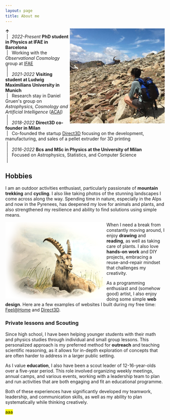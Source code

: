 ```yaml
---
layout: page
title: About me
---
```


<img class="post-img" width=300 align="right" src="/assets/img/stambecchi.jpg"/>

<!---* I am originally from Milan, a city in northern Italy. I lived there throughout my education and completed both my Bachelor's and my Master's degrees in Physics at the University of Milan. During the last year of my Master's I moved to Munich to join [Daniel Gruen](https://www.physik.lmu.de/en/about-us/people/gruen-2.html)'s group on *Astrophysics Cosmology and Artificial Intelligence* at the Ludwig Maximilians University for a year long research stay funded by my university. I am now a PhD student in the *Observational Cosmology* group at [IFAE](https://www.ifae.es/) in Barcelona.  *--->

**&uarr;** &nbsp; 
<br> &nbsp;| &nbsp; *2022-Present* **PhD student in Physics at IFAE in Barcelona**
<br> &nbsp;| &nbsp; Working with the *Observational Cosmology* group at [IFAE](https://www.ifae.es/groups/cosmology)
<br> &nbsp;| &nbsp; 
<br> &nbsp;| &nbsp; *2021-2022* **Visiting student at Ludwig Maximilians University in Munich**
<br> &nbsp;| &nbsp; Research stay in Daniel Gruen's group on *Astrophysics, Cosmology and Artificial Intelligence* ([ACAI](https://www.physik.lmu.de/observatory/en/research/cosmology-at-usm/acai-group/))
<br> &nbsp;| &nbsp; 
<br> &nbsp;| &nbsp; *2018-2022* **Direct3D co-founder in Milan**
<br> &nbsp;| &nbsp; Co-founded the startup [Direct3D](https://www.direct3d.it/) focusing on the development, manufacturing, and sales of a pellet extruder for 3D printing
<br> &nbsp;| &nbsp; 
<br> &nbsp;| &nbsp; *2016-2022* **Bcs and MSc in Physics at the University of Milan**
<br> &nbsp;| &nbsp; Focused on Astrophysics, Statistics, and Computer Science
<br> &nbsp;| &nbsp; 

## Hobbies

I am an outdoor activities enthusiast, particularly passionate of **mountain trekking** and **cycling**. I also like taking photos of the stunning landscapes I come across along the way. Spending time in nature, especially in the Alps and now in the Pyrenees, has deepened my love for animals and plants, and also strengthened my resilience and ability to find solutions using simple means.

<img width=320 align="left" src="/assets/img/stambecco.png"/>

When I need a break from constantly moving around, I enjoy **drawing** and **reading**, as well as taking care of plants. I also love **hands-on work** and DIY projects, embracing a reuse-and-repair mindset that challenges my creativity.

As a programming enthusiast and (somehow good) artist, I also enjoy doing some simple **web design**. Here are a few examples of websites I built during my free time: [Feel@Home](https://www.feelathome.eu/) and [Direct3D](https://www.direct3d.it/).

<!---* See my [Blog](https://elisalegnani.github.io/blog) page for more! *--->

### Private lessons and Scouting
 
Since high school, I have been helping younger students with their math and physics studies through individual and small group lessons. This personalized approach is my preferred method for **outreach** and teaching scientific reasoning, as it allows for in-depth exploration of concepts that are often harder to address in a larger public setting.

As I value **education**, I also have been a scout leader of 12-16-year-olds over a five-year period. This role involved organizing weekly meetings, annual camps, and various events, working with a leadership team to plan and run activities that are both engaging and fit an educational programme.

Both of these experiences have significantly developed my teamwork, leadership, and communication skills, as well as my ability to plan systematically while thinking creatively.

<mark>aaa</mark>


